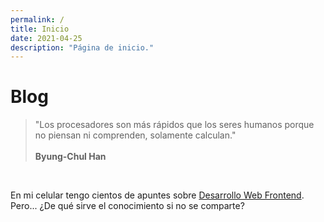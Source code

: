 ```yaml
---
permalink: /
title: Inicio
date: 2021-04-25
description: "Página de inicio."
---
```


# Blog

> "Los procesadores son más rápidos que los seres humanos porque no piensan ni comprenden, solamente calculan."\
> \
> **Byung-Chul Han**

<br>

En mi celular tengo cientos de apuntes sobre [Desarrollo Web Frontend](articulos/frontend/ruta-de-aprendizaje). Pero... ¿De qué sirve el conocimiento si no se comparte?
